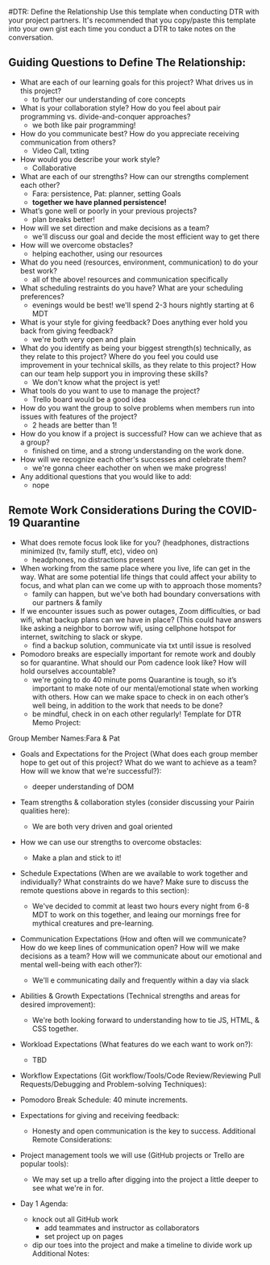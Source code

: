 #DTR: Define the Relationship
Use this template when conducting DTR with your project partners. It's recommended that you copy/paste this template into your own gist each time you conduct a DTR to take notes on the conversation.

## Guiding Questions to Define The Relationship:
* What are each of our learning goals for this project? What drives us in this project?
    * to further our understanding of core concepts
* What is your collaboration style? How do you feel about pair programming vs. divide-and-conquer approaches?
    * we both like pair programming!
* How do you communicate best? How do you appreciate receiving communication from others?
    * Video Call, txting
* How would you describe your work style?
    * Collaborative
* What are each of our strengths? How can our strengths complement each other?
    * Fara: persistence, Pat: planner, setting Goals
    * __together we have planned persistence!__
* What’s gone well or poorly in your previous projects?
    * plan breaks better!
* How will we set direction and make decisions as a team?
    * we'll discuss our goal and decide the most efficient way to get there
* How will we overcome obstacles?
    * helping eachother, using our resources
* What do you need (resources, environment, communication) to do your best work?
    * all of the above! resources and communication specifically
* What scheduling restraints do you have? What are your scheduling preferences?
    * evenings would be best! we'll spend 2-3 hours nightly starting at 6 MDT
* What is your style for giving feedback? Does anything ever hold you back from giving feedback?
    * we're both very open and plain
* What do you identify as being your biggest strength(s) technically, as they relate to this project? Where do you feel you could use improvement in your technical skills, as they relate to this project? How can our team help support you in improving these skills?
    * We don't know what the project is yet!
* What tools do you want to use to manage the project?
    * Trello board would be a good idea
* How do you want the group to solve problems when members run into issues with features of the project?
    * 2 heads are better than 1!
* How do you know if a project is successful? How can we achieve that as a group?
    * finished on time, and a strong understanding on the work done.
* How will we recognize each other's successes and celebrate them?
    * we're gonna cheer eachother on when we make progress!
* Any additional questions that you would like to add:
    * nope

## Remote Work Considerations During the COVID-19 Quarantine
* What does remote focus look like for you? (headphones, distractions minimized (tv, family stuff, etc), video on)
    * headphones, no distractions present
* When working from the same place where you live, life can get in the way. What are some potential life things that could affect your ability to focus, and what plan can we come up with to approach those moments?
    * family can happen, but we've both had boundary conversations with our partners & family
* If we encounter issues such as power outages, Zoom difficulties, or bad wifi, what backup plans can we have in place? (This could have answers like asking a neighbor to borrow wifi, using cellphone hotspot for internet, switching to slack or skype.
    * find a backup solution, communicate via txt until issue is resolved
* Pomodoro breaks are especially important for remote work and doubly so for quarantine. What should our Pom cadence look like? How will hold ourselves accountable?
    * we're going to do 40 minute poms
Quarantine is tough, so it’s important to make note of our mental/emotional state when working with others. How can we make space to check in on each other’s well being, in addition to the work that needs to be done?
    * be mindful, check in on each other regularly!
Template for DTR Memo
Project:

Group Member Names:Fara & Pat

* Goals and Expectations for the Project (What does each group member hope to get out of this project? What do we want to achieve as a team? How will we know that we're successful?):
    *  deeper understanding of DOM
* Team strengths & collaboration styles (consider discussing your Pairin qualities here):
    * We are both very driven and goal oriented
* How we can use our strengths to overcome obstacles:
    * Make a plan and stick to it!
* Schedule Expectations (When are we available to work together and individually? What constraints do we have? Make sure to discuss the remote questions above in regards to this section):
    * We've decided to commit at least two hours every night from 6-8 MDT to work on this together, and leaing our mornings free for mythical creatures and pre-learning.
* Communication Expectations (How and often will we communicate? How do we keep lines of communication open? How will we make decisions as a team? How will we communicate about our emotional and mental well-being with each other?):
    * We'll e communicating daily and frequently within a day via slack
* Abilities & Growth Expectations (Technical strengths and areas for desired improvement):
    * We're both looking forward to understanding how to tie JS, HTML, & CSS together.
* Workload Expectations (What features do we each want to work on?):
    * TBD
* Workflow Expectations (Git workflow/Tools/Code Review/Reviewing Pull Requests/Debugging and Problem-solving Techniques):

* Pomodoro Break Schedule: 40 minute increments.

* Expectations for giving and receiving feedback:
    * Honesty and open communication is the key to success.
Additional Remote Considerations:

* Project management tools we will use (GitHub projects or Trello are popular tools):
    * We may set up a trello after digging into the project a little deeper to see what we're in for.
* Day 1 Agenda:
    * knock out all GitHub work
        * add teammates and instructor as collaborators
        * set project up on pages
    * dip our toes into the project and make a timeline to divide work up
Additional Notes:
